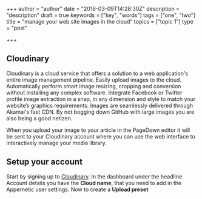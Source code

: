 +++
author = "author"
date = "2016-03-09T14:28:30Z"
description = "description"
draft = true
keywords = ["key", "words"]
tags = ["one", "two"]
title = "manage your web site images in the cloud"
topics = ["topic 1"]
type = "post"

+++
## Cloudinary
Cloudinary is a cloud service that offers a solution to a web application's entire image management pipeline. Easily upload images to the cloud. Automatically perform smart image resizing, cropping and conversion without installing any complex software. Integrate Facebook or Twitter profile image extraction in a snap, in any dimension and style to match your website’s graphics requirements. Images are seamlessly delivered through Akamai's fast CDN. By not bogging down GitHub with large images you are also being a good netizen.

When you upload your image to your article in the PageDown editor it will be sent to your Cloudinary account where you can use the web interface to interactively manage your media library. 

## Setup your account
Start by signing up to [Cloudinary][1]. In the dashboard under the headline Account details you have the **Cloud name**, that you need to add in the Appernetic user settings. Now to create a **Upload preset** 


  [1]: https://cloudinary.com/invites/lpov9zyyucivvxsnalc5/csv1uzzgc8ei8ww3ijtf
